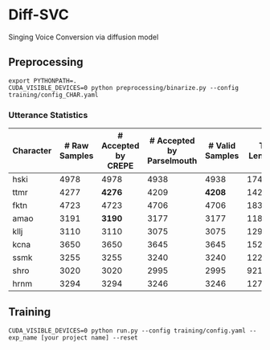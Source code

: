 # Diff-SVC
Singing Voice Conversion via diffusion model


## Preprocessing
```
export PYTHONPATH=.
CUDA_VISIBLE_DEVICES=0 python preprocessing/binarize.py --config training/config_CHAR.yaml
```

### Utterance Statistics

| Character | # Raw Samples | # Accepted by<br>CREPE | # Accepted by<br>Parselmouth | # Valid Samples | Total Length (s) | # Frames | # Phones |
| - | - | - | - | - | - | - | - |
| hski | 4978 | 4978 | 4938 | 4938 | 17431.678 | 1498962 | 869088 |
| ttmr | 4277 | **4276** | 4209 | **4208** | 14267.206 | 1226786 | 711294 |
| fktn | 4723 | 4723 | 4706 | 4706 | 18315.583 | 1575131 | 913470 |
| amao | 3191 | **3190** | 3177 | 3177 | 11854.865 | 1019499 | 591154 |
| kllj | 3110 | 3110 | 3075 | 3075 | 12964.298 | 1115122 | 646680 |
| kcna | 3650 | 3650 | 3645 | 3645 | 15227.025 | 1309748 | 759557 |
| ssmk | 3255 | 3255 | 3240 | 3240 | 12269.807 | 1055218 | 611846 |
| shro | 3020 | 3020 | 2995 | 2995 | 9210.402 | 791829 | 459046 |
| hrnm | 3294 | 3294 | 3246 | 3246 | 12741.517 | 1095850 | 635436 |


## Training
```
CUDA_VISIBLE_DEVICES=0 python run.py --config training/config.yaml --exp_name [your project name] --reset 
```
